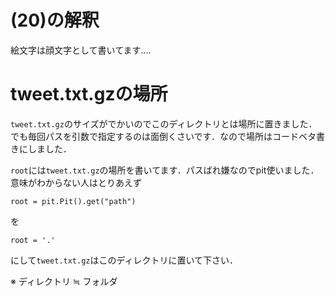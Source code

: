 # (20)の解釈

絵文字は顔文字として書いてます....

# tweet.txt.gzの場所

`tweet.txt.gz`のサイズがでかいのでこのディレクトリとは場所に置きました．
でも毎回パスを引数で指定するのは面倒くさいです．なので場所はコードベタ書きにしました．

`root`には`tweet.txt.gz`の場所を書いてます．パスばれ嫌なのでpit使いました．
意味がわからない人はとりあえず
```
root = pit.Pit().get("path")
```
を
```
root = '.'
```
にして`tweet.txt.gz`はこのディレクトリに置いて下さい．

※ ディレクトリ ≒ フォルダ
